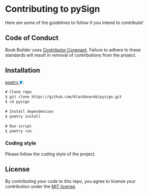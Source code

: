 # Contributing to pySign

Here are some of the guidelines to follow if you intend to contribute!

## Code of Conduct

Book Builder uses [Contributor Covenant](https://www.contributor-covenant.org/). Failure to adhere to these standards will result in removal of contributions from the project.

## Installation
[poetry <img src="../.github/images/icons/poetry/favicon-origami-32.png" alt="poetry" height="10"/>](https://python-poetry.org):

```shell
# Clone repo
$ git clone https://github.com/blackboardd/pysign.git
$ cd pysign

# Install dependencies
$ poetry install

# Run script
$ poetry run
```

### Coding style

Please follow the coding style of the project.

## License

By contributing your code to this repo, you agree to license your contribution under the [MIT license](/LICENSE).
